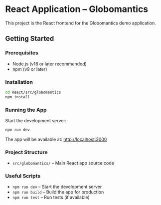 # React Application – Globomantics

This project is the React frontend for the Globomantics demo application.

## Getting Started

### Prerequisites

- Node.js (v18 or later recommended)
- npm (v9 or later)

### Installation

```bash
cd React/src/globomantics
npm install
```

### Running the App

Start the development server:

```bash
npm run dev
```

The app will be available at: [http://localhost:3000](http://localhost:3000)

### Project Structure

- `src/globomantics/` – Main React app source code

### Useful Scripts

- `npm run dev` – Start the development server
- `npm run build` – Build the app for production
- `npm run test` – Run tests (if available)

